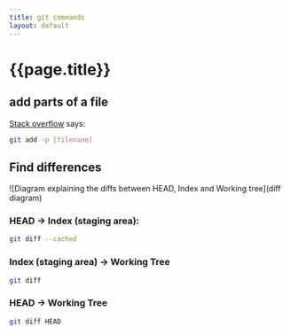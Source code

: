 ```yaml
---
title: git commands
layout: default
---
```

{{page.title}}
==============

add parts of a file
-------------------

[Stack overflow][partial add] says:

```bash
git add -p [filenane]
```

Find differences
----------------

![Diagram explaining the diffs between HEAD, Index and Working tree](diff diagram)

### HEAD -> Index (staging area):

```bash
git diff --cached
```

### Index (staging area) -> Working Tree

```bash
git diff
```

### HEAD -> Working Tree

```bash
git diff HEAD
```

[partial add]: https://stackoverflow.com/questions/1085162/how-can-i-commit-only-part-of-a-file-in-git
[diff diagram]: http://images.abizern.org.s3.amazonaws.com/365git/March10/GitDiffSimple.png
